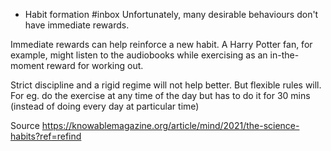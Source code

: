 - Habit formation  #inbox
Unfortunately, many desirable behaviours don't have immediate rewards. 

Immediate rewards can help reinforce a new habit. A Harry Potter fan, for example, might listen to the audiobooks while exercising as an in-the-moment reward for working out.

Strict discipline and a rigid regime will not help better. But flexible rules will. For eg. do the exercise at any time of the day but has to do it for 30 mins (instead of doing every day at particular time) 

Source https://knowablemagazine.org/article/mind/2021/the-science-habits?ref=refind


